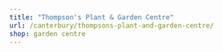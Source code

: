 ```yaml
---
title: "Thompson's Plant & Garden Centre"
url: /canterbury/thompsons-plant-and-garden-centre/
shop: garden centre
---
```

